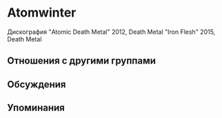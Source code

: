 # Atomwinter

Дискография
"Atomic Death Metal" 2012, Death Metal
"Iron Flesh" 2015, Death Metal

## Отношения с другими группами


## Обсуждения


## Упоминания

